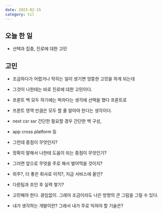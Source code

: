 ```yaml
---
date: 2023-02-15
category: til
---
```


## 오늘 한 일

- 선택과 집중, 진로에 대한 고민

## 고민

- 조금하다가 어렵거나 막히는 일이 생기면 엉뚱한 고민을 하게 되는데
- 그것이 나한테는 바로 진로에 대한 고민이다.

- 프론트 백 모두 하기에는 벅차다는 생각에 선택을 했다 프론트로
- 프론트 영역 만큼은 모두 할 줄 알아야 한다는 생각이다.
- next csr ssr 간단한 필요할 경우 간단한 백 구성,
- app cross platform 등
- 그런데 중점이 무엇인지?
- 정확히 말해서 나한테 도움이 되는 중점이 무엇인기?
- 그러면 앞으로 무엇을 주로 해서 벌어먹을 것이지?
- 외주?, 더 좋은 회사로 이직?, 지금 서비스에 올인?
- 다른팀과 조인 후 실력 쌓기?
- 고민해야 한다. 끊임없이. 그래야 조금이라도 나은 방향의 큰 그림을 그릴 수 있다.
- 내가 생각하는 개발이란? 그래서 내가 주로 익혀야 할 기술은?
